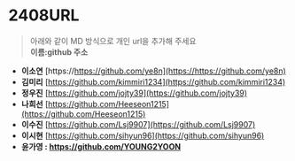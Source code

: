 # 2408URL
> 아래와 같이 MD 방식으로 개인 url을 추가해 주세요<br>
**이름:github 주소**

* **이소연** [https://https://github.com/ye8n](https://https://github.com/ye8n)
* **김미리** [https://github.com/kimmiri1234](https://github.com/kimmiri1234)
* **정우진** [https://github.com/jojty39](https://github.com/jojty39)
* **나희선** [https://github.com/Heeseon1215](https://github.com/Heeseon1215)
* **이수진** [https://github.com/Lsj9907](https://github.com/Lsj9907)
* **이시현** [https://github.com/sihyun96](https://github.com/sihyun96)
* **윤가영 : https://github.com/YOUNG2YOON**
